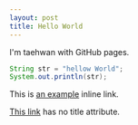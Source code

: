 ```yaml
---
layout: post
title: Hello World
---
```


I'm taehwan with GitHub pages.

```java
String str = "hellow World";
System.out.println(str);
```

This is [an example](http://example.com/ "Title") inline link.

[This link](http://example.net/) has no title attribute.
